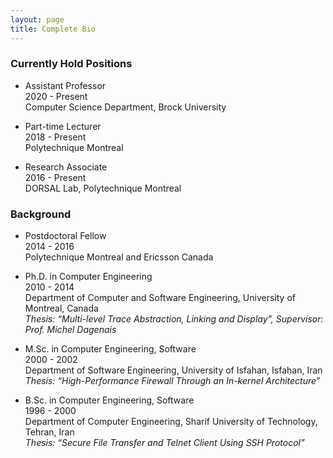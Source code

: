 ```yaml
---
layout: page
title: Complete Bio
---
```


### Currently Hold Positions

* Assistant Professor\
  2020 - Present\
  Computer Science Department, Brock University
  
* Part-time Lecturer\
  2018 - Present\
  Polytechnique Montreal
  
* Research Associate\
  2016 - Present\
  DORSAL Lab, Polytechnique Montreal
  
### Background

* Postdoctoral Fellow\
  2014 - 2016\
  Polytechnique Montreal and Ericsson Canada
  
* Ph.D. in Computer Engineering\
  2010 - 2014\
  Department of Computer and Software Engineering, University of Montreal, Canada\
  *Thesis: “Multi-level Trace Abstraction, Linking and Display”, Supervisor: Prof. Michel Dagenais*
            
* M.Sc. in Computer Engineering, Software\
  2000 - 2002\
  Department of Software Engineering, University of Isfahan, Isfahan, Iran\
  *Thesis: “High-Performance Firewall Through an In-kernel Architecture”*
  
* B.Sc. in Computer Engineering, Software\
  1996 - 2000\
  Department of Computer Engineering, Sharif University of Technology, Tehran, Iran\
  *Thesis: “Secure File Transfer and Telnet Client Using SSH Protocol”*
